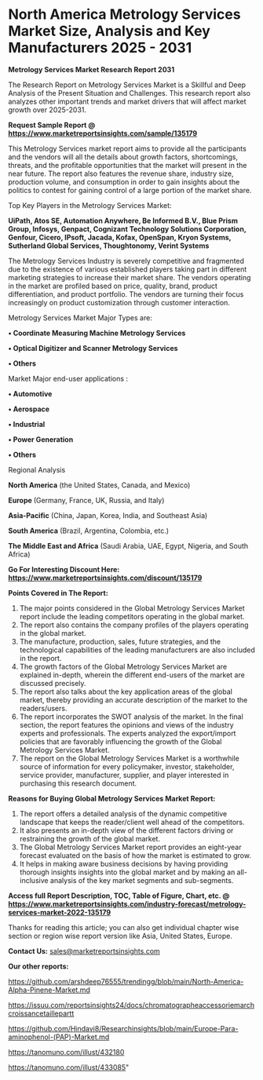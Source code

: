 # North America Metrology Services Market Size, Analysis and Key Manufacturers 2025 - 2031

<strong>Metrology Services Market Research Report 2031</strong>

The Research Report on Metrology Services Market is a Skillful and Deep Analysis of the Present Situation and Challenges. This research report also analyzes other important trends and market drivers that will affect market growth over 2025-2031.

<strong>Request Sample Report @ <a href=https://www.marketreportsinsights.com/sample/135179>https://www.marketreportsinsights.com/sample/135179</a></strong>

This Metrology Services market report aims to provide all the participants and the vendors will all the details about growth factors, shortcomings, threats, and the profitable opportunities that the market will present in the near future. The report also features the revenue share, industry size, production volume, and consumption in order to gain insights about the politics to contest for gaining control of a large portion of the market share.

Top Key Players in the Metrology Services Market:

<strong>UiPath, Atos SE, Automation Anywhere, Be Informed B.V., Blue Prism Group, Infosys, Genpact, Cognizant Technology Solutions Corporation, Genfour, Cicero, IPsoft, Jacada, Kofax, OpenSpan, Kryon Systems, Sutherland Global Services, Thoughtonomy, Verint Systems</strong>

The Metrology Services Industry is severely competitive and fragmented due to the existence of various established players taking part in different marketing strategies to increase their market share. The vendors operating in the market are profiled based on price, quality, brand, product differentiation, and product portfolio. The vendors are turning their focus increasingly on product customization through customer interaction.

Metrology Services Market Major Types are:

<strong>• Coordinate Measuring Machine Metrology Services

• Optical Digitizer and Scanner Metrology Services

• Others</strong>

Market Major end-user applications :

<strong>• Automotive

• Aerospace

• Industrial

• Power Generation

• Others</strong>

Regional Analysis

</u><strong><b>North America</b></strong> (the United States, Canada, and Mexico)

<strong><b>Europe </b></strong>(Germany, France, UK, Russia, and Italy)

<strong><b>Asia-Pacific</b></strong> (China, Japan, Korea, India, and Southeast Asia)

<strong><b>South America</b></strong> (Brazil, Argentina, Colombia, etc.)

<strong><b>The Middle East and Africa</b></strong> (Saudi Arabia, UAE, Egypt, Nigeria, and South Africa)

<strong>Go For Interesting Discount Here: <a href=https://www.marketreportsinsights.com/discount/135179>https://www.marketreportsinsights.com/discount/135179</a></strong>

<strong>Points Covered in The Report:</strong>
<ol>
  <li>The major points considered in the Global Metrology Services Market report include the leading competitors operating in the global market.</li>
  <li>The report also contains the company profiles of the players operating in the global market.</li>
  <li>The manufacture, production, sales, future strategies, and the technological capabilities of the leading manufacturers are also included in the report.</li>
  <li>The growth factors of the Global Metrology Services Market are explained in-depth, wherein the different end-users of the market are discussed precisely.</li>
  <li>The report also talks about the key application areas of the global market, thereby providing an accurate description of the market to the readers/users.</li>
  <li>The report incorporates the SWOT analysis of the market. In the final section, the report features the opinions and views of the industry experts and professionals. The experts analyzed the export/import policies that are favorably influencing the growth of the Global Metrology Services Market.</li>
  <li>The report on the Global Metrology Services Market is a worthwhile source of information for every policymaker, investor, stakeholder, service provider, manufacturer, supplier, and player interested in purchasing this research document.</li>
</ol>
<strong>Reasons for Buying Global Metrology Services Market Report:</strong>

<ol>
  <li>The report offers a detailed analysis of the dynamic competitive landscape that keeps the reader/client well ahead of the competitors.</li>
  <li>It also presents an in-depth view of the different factors driving or restraining the growth of the global market.</li>
  <li>The Global Metrology Services Market report provides an eight-year forecast evaluated on the basis of how the market is estimated to grow.</li>
  <li>It helps in making aware business decisions by having providing thorough insights insights into the global market and by making an all-inclusive analysis of the key market segments and sub-segments.</li>
</ol>
<strong>Access full Report Description, TOC, Table of Figure, Chart, etc. @ <a href=https://www.marketreportsinsights.com/industry-forecast/metrology-services-market-2022-135179>https://www.marketreportsinsights.com/industry-forecast/metrology-services-market-2022-135179</a></strong>


Thanks for reading this article; you can also get individual chapter wise section or region wise report version like Asia, United States, Europe.

<strong>Contact Us:</strong>
sales@marketreportsinsights.com

<strong>Our other reports:</strong>

<a href=https://github.com/arshdeep76555/trendingg/blob/main/North-America-Alpha-Pinene-Market.md>https://github.com/arshdeep76555/trendingg/blob/main/North-America-Alpha-Pinene-Market.md</a>

<a href=https://issuu.com/reportsinsights24/docs/chromatographeaccessoriemarchcroissancetaillepartt>https://issuu.com/reportsinsights24/docs/chromatographeaccessoriemarchcroissancetaillepartt</a>

<a href=https://github.com/Hindavi8/Researchinsights/blob/main/Europe-Para-aminophenol-(PAP)-Market.md>https://github.com/Hindavi8/Researchinsights/blob/main/Europe-Para-aminophenol-(PAP)-Market.md</a>

<a href=https://tanomuno.com/illust/432180>https://tanomuno.com/illust/432180</a>

<a href=https://tanomuno.com/illust/433085>https://tanomuno.com/illust/433085</a>"
